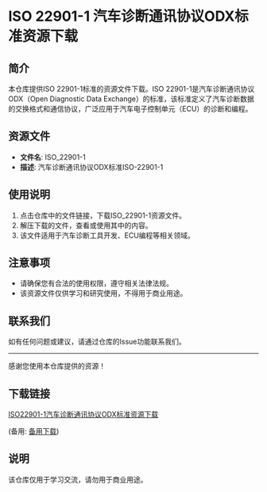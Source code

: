 # ISO 22901-1 汽车诊断通讯协议ODX标准资源下载

## 简介

本仓库提供ISO 22901-1标准的资源文件下载。ISO 22901-1是汽车诊断通讯协议ODX（Open Diagnostic Data Exchange）的标准，该标准定义了汽车诊断数据的交换格式和通信协议，广泛应用于汽车电子控制单元（ECU）的诊断和编程。

## 资源文件

- **文件名**: ISO_22901-1
- **描述**: 汽车诊断通讯协议ODX标准ISO-22901-1

## 使用说明

1. 点击仓库中的文件链接，下载ISO_22901-1资源文件。
2. 解压下载的文件，查看或使用其中的内容。
3. 该文件适用于汽车诊断工具开发、ECU编程等相关领域。

## 注意事项

- 请确保您有合法的使用权限，遵守相关法律法规。
- 该资源文件仅供学习和研究使用，不得用于商业用途。

## 联系我们

如有任何问题或建议，请通过仓库的Issue功能联系我们。

---

感谢您使用本仓库提供的资源！

## 下载链接
[ISO22901-1汽车诊断通讯协议ODX标准资源下载](https://pan.quark.cn/s/5537b12e8a6a) 

(备用: [备用下载](https://pan.baidu.com/s/1lGZuRfTd8vMJriqXAdSA3Q?pwd=1234))

## 说明

该仓库仅用于学习交流，请勿用于商业用途。
